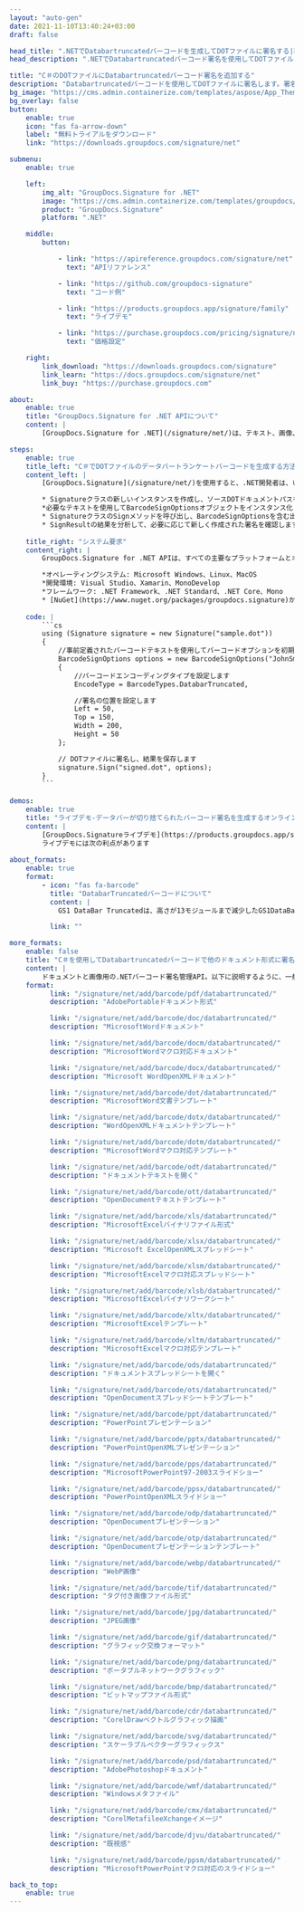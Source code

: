 ```yaml
---
layout: "auto-gen"
date: 2021-11-10T13:40:24+03:00
draft: false

head_title: ".NETでDatabartruncatedバーコードを生成してDOTファイルに署名する|署名文書"
head_description: ".NETでDatabartruncatedバーコード署名を使用してDOTファイルに署名する-人気のあるビジネスドキュメントや画像ファイル形式にバーコードを追加する."

title: "C＃のDOTファイルにDatabartruncatedバーコード署名を追加する"
description: "Databartruncatedバーコードを使用してDOTファイルに署名します。署名プロパティを操作し、ニーズに合ったドキュメント内で高度な署名オプションを設定します."
bg_image: "https://cms.admin.containerize.com/templates/aspose/App_Themes/V3/images/bg/header1.png"
bg_overlay: false
button:
    enable: true
    icon: "fas fa-arrow-down"
    label: "無料トライアルをダウンロード"
    link: "https://downloads.groupdocs.com/signature/net"

submenu:
    enable: true

    left:
        img_alt: "GroupDocs.Signature for .NET"
        image: "https://cms.admin.containerize.com/templates/groupdocs/images/product-logos/90x90-noborder/groupdocs-signature-net.png"
        product: "GroupDocs.Signature"
        platform: ".NET"

    middle:
        button:

            - link: "https://apireference.groupdocs.com/signature/net"
              text: "APIリファレンス"

            - link: "https://github.com/groupdocs-signature"
              text: "コード例"

            - link: "https://products.groupdocs.app/signature/family"
              text: "ライブデモ"

            - link: "https://purchase.groupdocs.com/pricing/signature/net"
              text: "価格設定"

    right:
        link_download: "https://downloads.groupdocs.com/signature"
        link_learn: "https://docs.groupdocs.com/signature/net"
        link_buy: "https://purchase.groupdocs.com"

about:
    enable: true
    title: "GroupDocs.Signature for .NET APIについて"
    content: |
        [GroupDocs.Signature for .NET](/signature/net/)は、テキスト、画像、バーコード、スタンプ、フォームフィールド、QRコード、メタデータなどのさまざまな署名タイプを使用してデジタルドキュメントに電子署名するネイティブ.NETAPIです。ユーザーは、PDF、Microsoft Word、Excelワークシート、PowerPointプレゼンテーション、Adobe Photoshop、メタファイル、および画像ファイル形式内のデジタル署名を追加、編集、検証、削除、および検索でき、必要に応じて署名プロパティをカスタマイズするための追加サポートがあります。

steps:
    enable: true
    title_left: "C＃でDOTファイルのデータバートランケートバーコードを生成する方法"
    content_left: |
        [GroupDocs.Signature](/signature/net/)を使用すると、.NET開発者は、いくつかの簡単な手順を実行することで、アプリケーション内のDOTファイルにDatabartruncatedバーコードを簡単に追加できます。

        * Signatureクラスの新しいインスタンスを作成し、ソースDOTドキュメントパスをコンストラクターパラメーターとして渡します。
        *必要なテキストを使用してBarcodeSignOptionsオブジェクトをインスタンス化し、EncodeTypeプロパティをDatabarTruncatedに設定します。
        * SignatureクラスのSignメソッドを呼び出し、BarcodeSignOptionsを含む出力DOTファイル名を渡します。
        * SignResultの結果を分析して、必要に応じて新しく作成された署名を確認します。
        
    title_right: "システム要求"
    content_right: |
        GroupDocs.Signature for .NET APIは、すべての主要なプラットフォームとオペレーティングシステムでサポートされています。以下のコードを実行する前に、システムに次の前提条件がインストールされていることを確認してください。

        *オペレーティングシステム: Microsoft Windows、Linux、MacOS
        *開発環境: Visual Studio、Xamarin、MonoDevelop
        *フレームワーク: .NET Framework、.NET Standard、.NET Core、Mono
        * [NuGet](https://www.nuget.org/packages/groupdocs.signature)からGroupDocs.Signaturefor.NETの最新バージョンをダウンロードします
        
    code: |
        ```cs
        using (Signature signature = new Signature("sample.dot"))
        {
            //事前定義されたバーコードテキストを使用してバーコードオプションを初期化します
            BarcodeSignOptions options = new BarcodeSignOptions("JohnSmith")
            {
                //バーコードエンコーディングタイプを設定します
                EncodeType = BarcodeTypes.DatabarTruncated,

                //署名の位置を設定します
                Left = 50,
                Top = 150,
                Width = 200,
                Height = 50
            };

            // DOTファイルに署名し、結果を保存します 
            signature.Sign("signed.dot", options);
        }
        ```
        
demos:
    enable: true
    title: "ライブデモ-データバーが切り捨てられたバーコード署名を生成するオンラインアプリ"
    content: |
        [GroupDocs.Signatureライブデモ](https://products.groupdocs.app/signature/family)サイトにアクセスして、DatabartruncatedバーコードをDOTファイルに今すぐ追加してください。  
        ライブデモには次の利点があります
        
about_formats:
    enable: true
    format:
        - icon: "fas fa-barcode"
          title: "DatabarTruncatedバーコードについて"
          content: |
            GS1 DataBar Truncatedは、高さが13モジュールまで減少したGS1DataBar全方向性シンボルです。結果として、このシンボルは全方向に正確に読み取ることができません。

          link: ""

more_formats:
    enable: false
    title: "C＃を使用してDatabartruncatedバーコードで他のドキュメント形式に署名する"
    content: |
        ドキュメントと画像用の.NETバーコード署名管理API。以下に説明するように、一般的なファイル形式のいくつかにバーコード署名を追加します。
    format: 
          link: "/signature/net/add/barcode/pdf/databartruncated/"
          description: "AdobePortableドキュメント形式"

          link: "/signature/net/add/barcode/doc/databartruncated/"
          description: "MicrosoftWordドキュメント"

          link: "/signature/net/add/barcode/docm/databartruncated/"
          description: "MicrosoftWordマクロ対応ドキュメント"

          link: "/signature/net/add/barcode/docx/databartruncated/"
          description: "Microsoft WordOpenXMLドキュメント"

          link: "/signature/net/add/barcode/dot/databartruncated/"
          description: "MicrosoftWord文書テンプレート"

          link: "/signature/net/add/barcode/dotx/databartruncated/"
          description: "WordOpenXMLドキュメントテンプレート"

          link: "/signature/net/add/barcode/dotm/databartruncated/"
          description: "MicrosoftWordマクロ対応テンプレート"       

          link: "/signature/net/add/barcode/odt/databartruncated/"
          description: "ドキュメントテキストを開く"

          link: "/signature/net/add/barcode/ott/databartruncated/"
          description: "OpenDocumentテキストテンプレート"

          link: "/signature/net/add/barcode/xls/databartruncated/"
          description: "MicrosoftExcelバイナリファイル形式"

          link: "/signature/net/add/barcode/xlsx/databartruncated/"
          description: "Microsoft ExcelOpenXMLスプレッドシート"

          link: "/signature/net/add/barcode/xlsm/databartruncated/"
          description: "MicrosoftExcelマクロ対応スプレッドシート"

          link: "/signature/net/add/barcode/xlsb/databartruncated/"
          description: "MicrosoftExcelバイナリワークシート"

          link: "/signature/net/add/barcode/xltx/databartruncated/"
          description: "MicrosoftExcelテンプレート"

          link: "/signature/net/add/barcode/xltm/databartruncated/"
          description: "MicrosoftExcelマクロ対応テンプレート"

          link: "/signature/net/add/barcode/ods/databartruncated/"
          description: "ドキュメントスプレッドシートを開く"

          link: "/signature/net/add/barcode/ots/databartruncated/"
          description: "OpenDocumentスプレッドシートテンプレート"

          link: "/signature/net/add/barcode/ppt/databartruncated/"
          description: "PowerPointプレゼンテーション"

          link: "/signature/net/add/barcode/pptx/databartruncated/"
          description: "PowerPointOpenXMLプレゼンテーション"

          link: "/signature/net/add/barcode/pps/databartruncated/"
          description: "MicrosoftPowerPoint97-2003スライドショー"

          link: "/signature/net/add/barcode/ppsx/databartruncated/"
          description: "PowerPointOpenXMLスライドショー"                              

          link: "/signature/net/add/barcode/odp/databartruncated/"
          description: "OpenDocumentプレゼンテーション"

          link: "/signature/net/add/barcode/otp/databartruncated/"
          description: "OpenDocumentプレゼンテーションテンプレート"

          link: "/signature/net/add/barcode/webp/databartruncated/"
          description: "WebP画像"

          link: "/signature/net/add/barcode/tif/databartruncated/"
          description: "タグ付き画像ファイル形式"

          link: "/signature/net/add/barcode/jpg/databartruncated/"
          description: "JPEG画像"

          link: "/signature/net/add/barcode/gif/databartruncated/"
          description: "グラフィック交換フォーマット"

          link: "/signature/net/add/barcode/png/databartruncated/"
          description: "ポータブルネットワークグラフィック"

          link: "/signature/net/add/barcode/bmp/databartruncated/"
          description: "ビットマップファイル形式"

          link: "/signature/net/add/barcode/cdr/databartruncated/"
          description: "CorelDrawベクトルグラフィック描画"

          link: "/signature/net/add/barcode/svg/databartruncated/"
          description: "スケーラブルベクターグラフィックス"

          link: "/signature/net/add/barcode/psd/databartruncated/"
          description: "AdobePhotoshopドキュメント"

          link: "/signature/net/add/barcode/wmf/databartruncated/"
          description: "Windowsメタファイル"        

          link: "/signature/net/add/barcode/cmx/databartruncated/"
          description: "CorelMetafileeXchangeイメージ"

          link: "/signature/net/add/barcode/djvu/databartruncated/"
          description: "既視感"

          link: "/signature/net/add/barcode/ppsm/databartruncated/"
          description: "MicrosoftPowerPointマクロ対応のスライドショー"

back_to_top:
    enable: true
---
```

